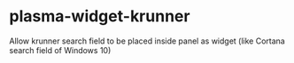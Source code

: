 # plasma-widget-krunner
Allow krunner search field to be placed inside panel as widget (like Cortana search field of Windows 10)
